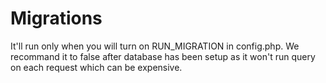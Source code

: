 # Migrations

It'll run only when you will turn on RUN_MIGRATION in config.php. We recommand it to false after database has been setup as it won't run query on each request which can be expensive.